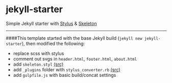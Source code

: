 # jekyll-starter
Simple Jekyll starter with [Stylus](http://stylus-lang.com) & [Skeleton](http://getskeleton.com)

---
####This template started with the base Jekyll build (`jekyll new jekyll-starter`), then modified the following:
- replace scss with stylus
- comment out svgs in `header.html`, `footer.html`, `about.html`
- add `skeleton.styl` [(src)](https://github.com/7anshuai/Skeleton-stylus)
- add `_plugins` folder with `stylus_converter.rb` [(src)](https://gist.github.com/adamjspooner/988201)
- add `gulpfile.js` with basic build/concat settings
